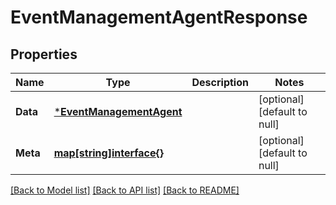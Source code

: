 # EventManagementAgentResponse

## Properties
Name | Type | Description | Notes
------------ | ------------- | ------------- | -------------
**Data** | [***EventManagementAgent**](EventManagementAgent.md) |  | [optional] [default to null]
**Meta** | [**map[string]interface{}**](interface{}.md) |  | [optional] [default to null]

[[Back to Model list]](../README.md#documentation-for-models) [[Back to API list]](../README.md#documentation-for-api-endpoints) [[Back to README]](../README.md)

